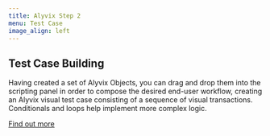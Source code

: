 ```yaml
---
title: Alyvix Step 2
menu: Test Case
image_align: left
---
```


## **Test Case** Building

Having created a set of Alyvix Objects, you can drag and drop them into the scripting panel in order to compose the desired end-user workflow, creating an Alyvix visual test case consisting of a sequence of visual transactions. Conditionals and loops help implement more complex logic.

[Find out more](https://alyvix.com/learn/test_case_building/editor_scripting_panel.html?classes=btn,btn-primary,btn-lg&target=_blank)
